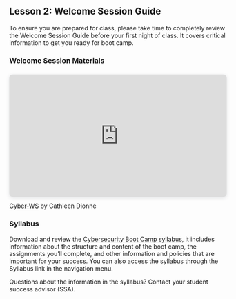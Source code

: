 ## Lesson 2: Welcome Session Guide

To ensure you are prepared for class, please take time to completely review the Welcome Session Guide before your first night of class. It covers critical information to get you ready for boot camp.

### Welcome Session Materials

<div style="position: relative; width: 100%; height: 0; padding-top: 56.2500%;
 padding-bottom: 0; box-shadow: 0 2px 8px 0 rgba(63,69,81,0.16); margin-top: 1.6em; margin-bottom: 0.9em; overflow: hidden;
 border-radius: 8px; will-change: transform;">
  <iframe loading="lazy" style="position: absolute; width: 100%; height: 100%; top: 0; left: 0; border: none; padding: 0;margin: 0;"
    src="https:&#x2F;&#x2F;www.canva.com&#x2F;design&#x2F;DAFxoqmV1yY&#x2F;amY0BHVMAqR-wrveMYnusg&#x2F;view?embed" allowfullscreen="allowfullscreen" allow="fullscreen">
  </iframe>
</div>
<a href="https:&#x2F;&#x2F;www.canva.com&#x2F;design&#x2F;DAFxoqmV1yY&#x2F;amY0BHVMAqR-wrveMYnusg&#x2F;view?utm_content=DAFxoqmV1yY&amp;utm_campaign=designshare&amp;utm_medium=embeds&amp;utm_source=link" target="_blank" rel="noopener">Cyber-WS</a> by Cathleen Dionne

### Syllabus

Download and review the [Cybersecurity Boot Camp syllabus](https://drive.google.com/file/d/1c6AFGGBg5yMBXwjzYchJcpGrZycsYCJx/view?usp=sharing), it includes information about the structure and content of the boot camp, the assignments you’ll complete, and other information and policies that are important for your success. You can also access the syllabus through the Syllabus link in the navigation menu. 

Questions about the information in the syllabus? Contact your student success advisor (SSA). 
